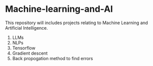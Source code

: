 # Machine-learning-and-AI
This repository will includes projects relating to Machine Learning and Artificial Intelligence.
<br>
1. LLMs<br>
2. NLPs<br>
3. Tensorflow<br>
4. Gradient descent<br>
5. Back propogation method to find errors
